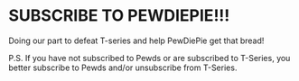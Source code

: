 # SUBSCRIBE TO PEWDIEPIE!!!
Doing our part to defeat T-series and help PewDiePie get that bread!

P.S. If you have not subscribed to Pewds or are subscribed to T-Series, you better subscribe to Pewds and/or unsubscribe from T-Series.
